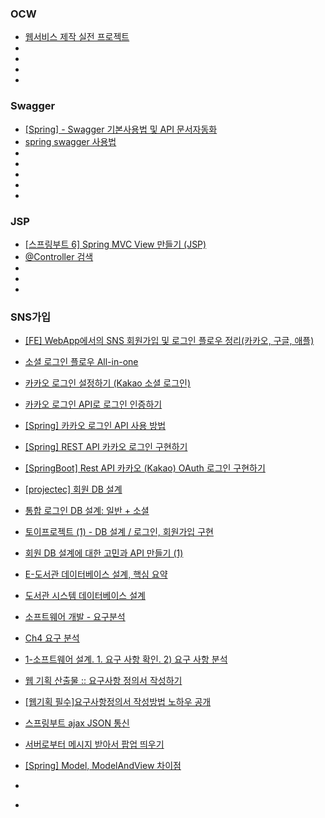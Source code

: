 ### OCW
- [웹서비스 제작 실전 프로젝트](http://www.kocw.net/home/cview.do?cid=766603e7fb95df37)
- []()
- []()
- []()
- []()


### Swagger
- [[Spring] - Swagger 기본사용법 및 API 문서자동화](https://kim-jong-hyun.tistory.com/49)
- [spring swagger 사용법](https://www.google.com/search?q=spring+swagger+%EC%82%AC%EC%9A%A9%EB%B2%95&oq=spring+sw&gs_lcrp=EgZjaHJvbWUqBwgCEAAYgAQyBggAEEUYOTIHCAEQABiABDIHCAIQABiABDIHCAMQABiABDIHCAQQABiABDIHCAUQABiABDIHCAYQABiABDIHCAcQABiABDIHCAgQABiABDIHCAkQABiABNIBCDMyMTlqMGo3qAIAsAIA&sourceid=chrome&ie=UTF-8)
- []()
- []()
- []()
- []()
- []()


### JSP
- [[스프링부트 6] Spring MVC View 만들기 (JSP)](https://shallow-learning.tistory.com/entry/%EC%8A%A4%ED%94%84%EB%A7%81%EB%B6%80%ED%8A%B8-6-Spring-MVC-View-%EB%A7%8C%EB%93%A4%EA%B8%B0-JSP%EC%99%80-Thymeleaf)
- [@Controller 검색](https://www.google.com/search?q=%40Controller&oq=%40Controller&gs_lcrp=EgZjaHJvbWUyBggAEEUYOTIHCAEQABiABDIHCAIQABiABDIHCAMQABiABDIHCAQQABiABDIHCAUQABiABDIHCAYQABiABDIHCAcQABiABDIHCAgQABiABDIHCAkQABiABNIBBzkwMmowajeoAgCwAgA&sourceid=chrome&ie=UTF-8)
- []()
- []()
- []()


### SNS가입
- [[FE] WebApp에서의 SNS 회원가입 및 로그인 플로우 정리(카카오, 구글, 애플)](https://velog.io/@ehhdrud/FE-WebApp%EC%97%90%EC%84%9C%EC%9D%98-SNS-%ED%9A%8C%EC%9B%90%EA%B0%80%EC%9E%85-%EB%B0%8F-%EB%A1%9C%EA%B7%B8%EC%9D%B8-%ED%94%8C%EB%A1%9C%EC%9A%B0-%EC%A0%95%EB%A6%AC%EC%B9%B4%EC%B9%B4%EC%98%A4-%EA%B5%AC%EA%B8%80-%EC%95%A0%ED%94%8C)
- [소셜 로그인 플로우 All-in-one](https://brunch.co.kr/@drawhatha/75)
- [카카오 로그인 설정하기 (Kakao 소셜 로그인)](https://dsoob.com/58/?bmode=view&idx=7489497)
- [카카오 로그인 API로 로그인 인증하기](https://velog.io/@ads0070/%EC%B9%B4%EC%B9%B4%EC%98%A4-%EB%A1%9C%EA%B7%B8%EC%9D%B8-API%EB%A1%9C-%EB%A1%9C%EA%B7%B8%EC%9D%B8-%EC%9D%B8%EC%A6%9D%ED%95%98%EA%B8%B0)
- [[Spring] 카카오 로그인 API 사용 방법](https://innovation123.tistory.com/181)
- [[Spring] REST API 카카오 로그인 구현하기](https://ddonghyeo.tistory.com/16)
- [[SpringBoot] Rest API 카카오 (Kakao) OAuth 로그인 구현하기](https://jinhos-devlog.tistory.com/entry/Spring-Rest-API-%EC%B9%B4%EC%B9%B4%EC%98%A4-Kakao-OAuth-%EB%A1%9C%EA%B7%B8%EC%9D%B8-%EA%B5%AC%ED%98%84%ED%95%98%EA%B8%B0)
- [[projectec] 회원 DB 설계](https://velog.io/@byeonggwan/projectec-%ED%9A%8C%EC%9B%90-DB-%EC%84%A4%EA%B3%84)
- [통합 로그인 DB 설계: 일반 + 소셜](https://velog.io/@joongi007/%ED%86%B5%ED%95%A9-%EB%A1%9C%EA%B7%B8%EC%9D%B8-DB-%EC%84%A4%EA%B3%84-%EC%9D%BC%EB%B0%98-%EC%86%8C%EC%85%9C)
- [토이프로젝트 (1) - DB 설계 / 로그인, 회원가입 구현](https://codeoasis.tistory.com/28)
- [회원 DB 설계에 대한 고민과 API 만들기 (1)](https://heesotory.tistory.com/entry/%ED%9A%8C%EC%9B%90-DB-%EC%84%A4%EA%B3%84%EC%97%90-%EB%8C%80%ED%95%9C-%EA%B3%A0%EB%AF%BC%EA%B3%BC-API-%EB%A7%8C%EB%93%A4%EA%B8%B0-1)
- [E-도서관 데이터베이스 설계, 핵심 요약](https://13akstjq.github.io/TIL/post/2024-07-07-E-LibraryDatabaseDesigninginaNutshell)
- [도서관 시스템 데이터베이스 설계](https://velog.io/@shipleaf/%EB%8D%B0%EB%B2%A0%EC%84%A4%EB%8F%84%EC%84%9C%EA%B4%80)
- [소프트웨어 개발 - 요구분석](https://velog.io/@bami/%EC%86%8C%ED%94%84%ED%8A%B8%EC%9B%A8%EC%96%B4-%EA%B0%9C%EB%B0%9C-%EC%9A%94%EA%B5%AC%EB%B6%84%EC%84%9D#%EC%9A%94%EA%B5%AC%EB%B6%84%EC%84%9D%EC%9D%98-%EC%9D%B4%ED%95%B4)
- [Ch4 요구 분석](https://kkh1902.tistory.com/31)
- [1-소프트웨어 설계. 1. 요구 사항 확인. 2) 요구 사항 분석](https://velog.io/@kjh03160/1-%EC%86%8C%ED%94%84%ED%8A%B8%EC%9B%A8%EC%96%B4-%EC%84%A4%EA%B3%84.-1.-%EC%9A%94%EA%B5%AC-%EC%82%AC%ED%95%AD-%ED%99%95%EC%9D%B8.-2-%EC%9A%94%EA%B5%AC-%EC%82%AC%ED%95%AD-%EB%B6%84%EC%84%9D)
- [웹 기획 산출물 :: 요구사항 정의서 작성하기](https://brunch.co.kr/@toqha7822/15)
- [[웹기획 필수]요구사항정의서 작성방법 노하우 공개](https://planez.kr/entry/%EC%9A%94%EA%B5%AC%EC%82%AC%ED%95%AD%EC%A0%95%EC%9D%98%EC%84%9C)

- [스프링부트 ajax JSON 통신](https://gamma86.tistory.com/11)
- [서버로부터 메시지 받아서 팝업 띄우기 ](https://jhlblue.tistory.com/5)
- [[Spring] Model, ModelAndView 차이점](https://backendcode.tistory.com/253)
- []()
- []()